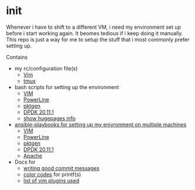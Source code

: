 # init

Whenever i have to shift to a different VM, i need my environment set up before i start working again. It beomes tedious if i keep doing it manually. This repo is just a way for me to setup the stuff that i most commonly prefer setting up.

Contains 
- my rc/configuration file(s)
    - [Vim](vim/.vimrc)
    - [tmux](tmux/.tmux.conf)
- bash scripts for setting up the environment
    - [VIM](bash_scripts/setupvim.sh)
    - [PowerLine](bash_scripts/setupPowerline.sh)
    - [pktgen](bash_scripts/setup_pktgen.sh)
    - [DPDK 20.11.1](bash_scripts/setup_dpdk.sh)
    - [show hugepages info](bash_scripts/hugepagesinfo.sh)
- [ansible-playbooks for setting up my enivronment on multiple machines](ansible/README.md)
    - [VIM](ansible/setup_dev.yml) 
    - [PowerLine](ansible/setup_powerline.yml)
    - [pktgen](ansible/isntall_pktgen.yml)
    - [DPDK 20.11.1](ansible/isntall_dpdk.yml)
    - [Apache](ansible/isntall_apache.yml)
- Docs for
    - [writing good commit messages](writing_good_commits.md)
    - [color codes](docs/colors.md) for printf(s)
    - [list of vim plugins used](docs/listplugins.md)
